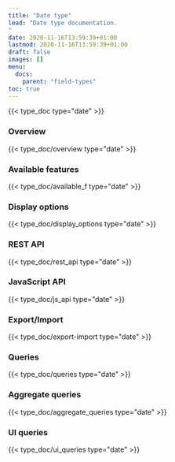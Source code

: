 ```yaml
---
title: "Date type"
lead: "Date type documentation.
"
date: 2020-11-16T13:59:39+01:00
lastmod: 2020-11-16T13:59:39+01:00
draft: false
images: []
menu:
  docs:
    parent: "field-types"
toc: true
---
```


{{< type_doc type="date" >}}

### Overview
{{< type_doc/overview type="date" >}}

### Available features
{{< type_doc/available_f type="date" >}}

### Display options 
{{< type_doc/display_options type="date" >}}

### REST API 
{{< type_doc/rest_api type="date" >}}

### JavaScript API
{{< type_doc/js_api type="date" >}}

### Export/Import
{{< type_doc/export-import type="date" >}}

### Queries 
{{< type_doc/queries type="date" >}}

### Aggregate queries
{{< type_doc/aggregate_queries type="date" >}}

### UI queries
{{< type_doc/ui_queries type="date" >}}